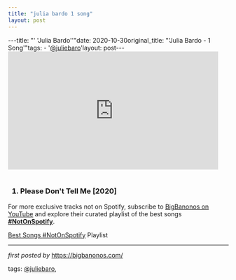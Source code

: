 ```yaml
---
title: "julia bardo 1 song"
layout: post
---
```

---title: "' 'Julia Bardo''"date: 2020-10-30original_title: "'Julia Bardo - 1 Song'"tags:  - '[@juliebaro](/tags/juliebaro/)'layout: post---<iframe allowfullscreen="" frameborder="0" height="270" src="https://www.youtube.com/embed/ZNdzhKJYyto" width="480"></iframe><br /><br /><h3><ol><li>Please Don't Tell Me [2020]</li></ol></h3><!--Subscribe and Playlist Links--><div>    <p>For more exclusive tracks not on Spotify, subscribe to <a href="https://www.youtube.com/[@BigBanonos](/tags/BigBanonos/)" target="_blank">BigBanonos on YouTube</a> and explore their curated playlist of the best songs <strong>[#NotOnSpotify](/tags/NotOnSpotify/)</strong>.</p>    <p><a href="https://www.youtube.com/playlist?list=PLtuNtuTatqI0kFahUCbtbfenC_ET5O_tr" target="_blank">Best Songs [#NotOnSpotify](/tags/NotOnSpotify/) Playlist<br /></a></p></div><hr /><p><em>first posted by</em> <a href="https://bigbanonos.com/" rel="noopener" target="_new">https://bigbanonos.com/</a></p><p>tags: [@juliebaro](/tags/juliebaro/),</p>